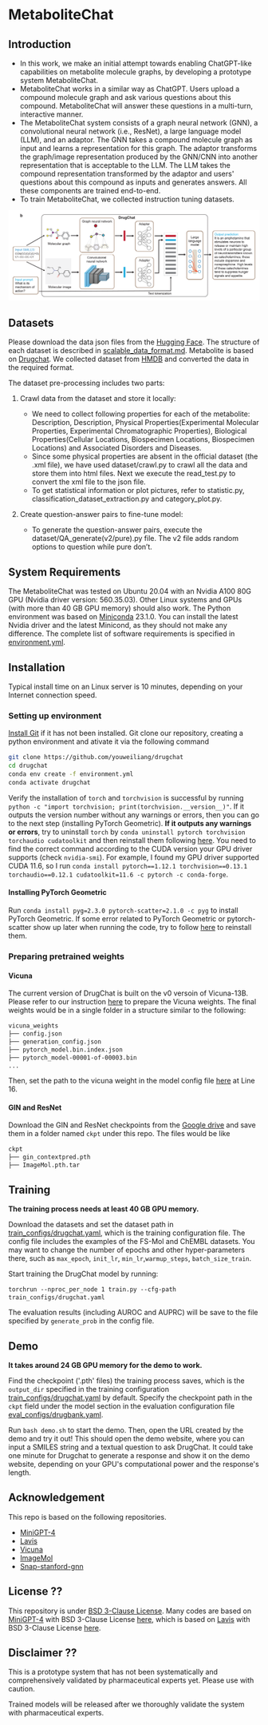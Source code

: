 # MetaboliteChat

[//]: # (This repository holds the code of DrugChat. Read the biorxiv [preprint]&#40;https://www.biorxiv.org/content/10.1101/2024.09.29.615524&#41;.)



## Introduction
- In this work, we make an initial attempt towards enabling ChatGPT-like capabilities on metabolite molecule graphs, by developing a prototype system MetaboliteChat.
- MetaboliteChat works in a similar way as ChatGPT. Users upload a compound molecule graph and ask various questions about this compound. MetaboliteChat will answer these questions in a multi-turn, interactive manner. 
- The MetaboliteChat system consists of a graph neural network (GNN), a convolutional neural network (i.e., ResNet), a large language model (LLM), and an adaptor. The GNN takes a compound molecule graph as input and learns a representation for this graph. The adaptor transforms the graph/image representation produced by the GNN/CNN into another representation that is acceptable to the LLM. The LLM takes the compound representation transformed by the adaptor and users' questions about this compound as inputs and generates answers. All these components are trained end-to-end.
- To train MetaboliteChat, we collected instruction tuning datasets.

![overview](figs/DrugChat.png)

## Datasets

Please download the data json files from the [Hugging Face](https://huggingface.co/datasets/youweiliang/drugchat). The structure of each dataset is described in [scalable_data_format.md](scalable_data_format.md).
Metabolite is based on [Drugchat](https://www.techrxiv.org/users/690900/articles/681845-drugchat-towards-enabling-chatgpt-like-capabilities-on-drug-molecule-graphs). We collected dataset from [HMDB](https://hmdb.ca/metabolites) and converted the data in the required format. 

The dataset pre-processing includes two parts:
1. Crawl data from the dataset and store it locally:
    - We need to collect following properties for each of the metabolite: Description, Description, Physical Properties(Experimental Molecular Properties, Experimental Chromatographic Properties), Biological Properties(Cellular Locations, Biospecimen Locations, Biospecimen Locations) and Associated Disorders and Diseases.
    - Since some physical properties are absent in the official dataset (the .xml file), we have used dataset/crawl.py to crawl all the data and store them into html files. Next we execute the read_test.py to convert the xml file to the json file.
    - To get statistical information or plot pictures, refer to statistic.py, classification_dataset_extraction.py and category_plot.py. 
2. Create question-answer pairs to fine-tune model:
    
    - To generate the question-answer pairs, execute the dataset/QA_generate(v2/pure).py file. The v2 file adds random options to question while pure don’t. 

## System Requirements
The MetaboliteChat was tested on Ubuntu 20.04 with an Nvidia A100 80G GPU (Nvidia driver version: 560.35.03). Other Linux systems and GPUs (with more than 40 GB GPU memory) should also work. The Python environment was based on [Miniconda](https://docs.anaconda.com/miniconda/miniconda-install/) 23.1.0. You can install the latest Nvidia driver and the latest Minicond, as they should not make any difference. The complete list of software requirements is specified in [environment.yml](environment.yml).


## Installation

Typical install time on an Linux server is 10 minutes, depending on your Internet connection speed.

### Setting up environment

[Install Git](https://git-scm.com/downloads) if it has not been installed. 
Git clone our repository, creating a python environment and ativate it via the following command

```bash
git clone https://github.com/youweiliang/drugchat
cd drugchat
conda env create -f environment.yml
conda activate drugchat
```

Verify the installation of `torch` and `torchvision` is successful by running `python -c "import torchvision; print(torchvision.__version__)"`. If it outputs the version number without any warnings or errors, then you can go to the next step (installing PyTorch Geometric). __If it outputs any warnings or errors__, try to uninstall `torch` by `conda uninstall pytorch torchvision torchaudio cudatoolkit` and then reinstall them following [here](https://pytorch.org/get-started/previous-versions/#v1121). You need to find the correct command according to the CUDA version your GPU driver supports (check `nvidia-smi`). For example, I found my GPU driver supported CUDA 11.6, so I run `conda install pytorch==1.12.1 torchvision==0.13.1 torchaudio==0.12.1 cudatoolkit=11.6 -c pytorch -c conda-forge`.

#### Installing PyTorch Geometric
Run `conda install pyg=2.3.0 pytorch-scatter=2.1.0 -c pyg` to install PyTorch Geometric. If some error related to PyTorch Geometric or pytorch-scatter show up later when running the code, try to follow [here](https://pytorch-geometric.readthedocs.io/en/latest/install/installation.html) to reinstall them. 


### Preparing pretrained weights

#### Vicuna
The current version of DrugChat is built on the v0 versoin of Vicuna-13B.
Please refer to our instruction [here](PrepareVicuna.md) 
to prepare the Vicuna weights.
The final weights would be in a single folder in a structure similar to the following:

```
vicuna_weights
├── config.json
├── generation_config.json
├── pytorch_model.bin.index.json
├── pytorch_model-00001-of-00003.bin
...   
```

Then, set the path to the vicuna weight in the model config file 
[here](pipeline/configs/models/drugchat.yaml#L16) at Line 16.


#### GIN and ResNet
Download the GIN and ResNet checkpoints from the [Google drive](https://drive.google.com/drive/folders/1DlLzYf7MHHdA09l5Cv3H5KUULmtazwo1?usp=sharing) and save them in a folder named `ckpt` under this repo. The files would be like
```
ckpt
├── gin_contextpred.pth
├── ImageMol.pth.tar
```


## Training
**The training process needs at least 40 GB GPU memory.** 

Download the datasets and set the dataset path in [train_configs/drugchat.yaml](train_configs/drugchat.yaml), which is the training configuration file. The config file includes the examples of the FS-Mol and ChEMBL datasets. You may want to change the number of epochs and other hyper-parameters there, such as `max_epoch`, `init_lr`, `min_lr`,`warmup_steps`, `batch_size_train`. 

Start training the DrugChat model by running:
```
torchrun --nproc_per_node 1 train.py --cfg-path train_configs/drugchat.yaml
```

The evaluation results (including AUROC and AUPRC) will be save to the file specified by `generate_prob` in the config file.


## Demo

**It takes around 24 GB GPU memory for the demo to work.**

Find the checkpoint ('.pth' files) the training process saves, which is the `output_dir` specified in the training configuration [train_configs/drugchat.yaml](train_configs/drugchat.yaml) by default. Specify the checkpoint path in the `ckpt` field under the model section in the evaluation configuration file [eval_configs/drugbank.yaml](eval_configs/drugbank.yaml).


Run `bash demo.sh` to start the demo. Then, open the URL created by the demo and try it out! This should open the demo website, where you can input a SMILES string and a textual question to ask DrugChat. It could take one minute for Drugchat to generate a response and show it on the demo website, depending on your GPU's computational power and the response's length.


## Acknowledgement
This repo is based on the following repositories.
+ [MiniGPT-4](https://minigpt-4.github.io/)
+ [Lavis](https://github.com/salesforce/LAVIS)
+ [Vicuna](https://github.com/lm-sys/FastChat)
+ [ImageMol](https://github.com/HongxinXiang/ImageMol)
+ [Snap-stanford-gnn](https://github.com/snap-stanford/pretrain-gnns/)


## License ??
This repository is under [BSD 3-Clause License](LICENSE.md).
Many codes are based on [MiniGPT-4](https://github.com/Vision-CAIR/MiniGPT-4) with BSD 3-Clause License [here](LICENSE_MiniGPT4.md), which is based on [Lavis](https://github.com/salesforce/LAVIS) with BSD 3-Clause License [here](LICENSE_Lavis.md).


## Disclaimer ??

This is a prototype system that has not been systematically and comprehensively validated by pharmaceutical experts yet. Please use with caution. 

Trained models will be released after we thoroughly validate the system with pharmaceutical experts.
